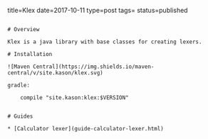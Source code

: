 title=Klex
date=2017-10-11
type=post
tags=
status=published
~~~~~~

# Overview

Klex is a java library with base classes for creating lexers.

# Installation

![Maven Central](https://img.shields.io/maven-central/v/site.kason/klex.svg)

gradle:

    compile "site.kason:klex:$VERSION"


# Guides

* [Calculator lexer](guide-calculator-lexer.html)